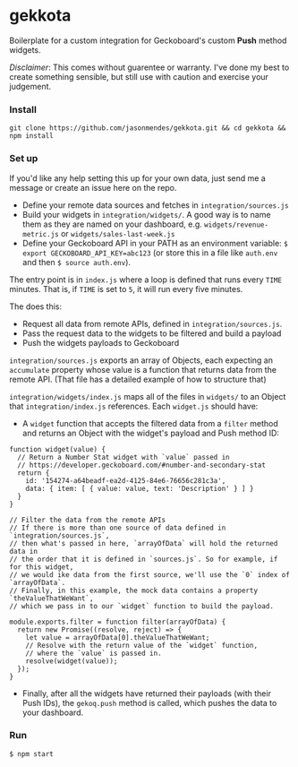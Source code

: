 # gekkota

Boilerplate for a custom integration for Geckoboard's custom **Push** method widgets. 

*Disclaimer*: This comes without guarentee or warranty. I've done my best to create something sensible, but still use with caution and exercise your judgement.

### Install

```
git clone https://github.com/jasonmendes/gekkota.git && cd gekkota && npm install
```

### Set up

If you'd like any help setting this up for your own data, just send me a message or create an issue here on the repo.

* Define your remote data sources and fetches in `integration/sources.js`
* Build your widgets in `integration/widgets/`. A good way is to name them as they are named on your dashboard, e.g. `widgets/revenue-metric.js` or `widgets/sales-last-week.js`
* Define your Geckoboard API in your PATH as an environment variable: `$ export GECKOBOARD_API_KEY=abc123` (or store this in a file like `auth.env` and then `$ source auth.env`).

The entry point is in `index.js` where a loop is defined that runs every `TIME` minutes. That is, if `TIME` is set to `5`, it will run every five minutes. 

The does this:

* Request all data from remote APIs, defined in `integration/sources.js`. 
* Pass the request data to the widgets to be filtered and build a payload
* Push the widgets payloads to Geckoboard

`integration/sources.js` exports an array of Objects, each expecting an `accumulate` property whose value is a function that returns data from the remote API. (That file has a detailed example of how to structure that)

`integration/widgets/index.js` maps all of the files in `widgets/` to an Object that `integration/index.js` references. Each `widget.js` should have:

* A `widget` function that accepts the filtered data from a `filter` method and returns an Object with the widget's payload and Push method ID:

```
function widget(value) {
  // Return a Number Stat widget with `value` passed in
  // https://developer.geckoboard.com/#number-and-secondary-stat 
  return {
    id: '154274-a64beadf-ea2d-4125-84e6-76656c281c3a',
    data: { item: [ { value: value, text: 'Description' } ] }
  }
}

// Filter the data from the remote APIs
// If there is more than one source of data defined in `integration/sources.js`, 
// then what's passed in here, `arrayOfData` will hold the returned data in
// the order that it is defined in `sources.js`. So for example, if for this widget,
// we would ike data from the first source, we'll use the `0` index of `arrayOfData`.
// Finally, in this example, the mock data contains a property `theValueThatWeWant`,
// which we pass in to our `widget` function to build the payload.

module.exports.filter = function filter(arrayOfData) {
  return new Promise((resolve, reject) => {
    let value = arrayOfData[0].theValueThatWeWant;
    // Resolve with the return value of the `widget` function,
    // where the `value` is passed in.
    resolve(widget(value));
  });
}
```

* Finally, after all the widgets have returned their payloads (with their Push IDs), the `gekoq.push` method is called, which pushes the data to your dashboard. 

### Run

```
$ npm start
```

